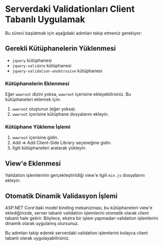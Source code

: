 # Serverdaki Validationları Client Tabanlı Uygulamak

Bu süreci başlatmak için aşağıdaki adımları takip etmeniz gerekiyor:

## Gerekli Kütüphanelerin Yüklenmesi

- `jquery` kütüphanesi
- `jquery-validate` kütüphanesi
- `jquery-validation-unobtrusive` kütüphanesi

### Kütüphanelerin Eklenmesi

Eğer `wwwroot` dizini yoksa, `wwwroot` içerisine ekleyebilirsiniz. Bu kütüphaneleri eklemek için:

1. `wwwroot` oluşturun (eğer yoksa).
2. `wwwroot` içerisine kütüphane dosyalarını ekleyin.

### Kütüphane Yükleme İşlemi

1. `wwwroot` içerisine gidin.
2. Add => Add Client-Side Library seçeneğine gidin.
3. İlgili kütüphaneleri aratarak yükleyin.

## View'e Eklenmesi

Validation işlemlerinin gerçekleştirildiği view'e ilgili `min.js` dosyalarını ekleyin.

## Otomatik Dinamik Validasyon İşlemi

ASP.NET Core'daki model binding mekanizması, bu kütüphaneleri view'e eklediğinizde, server tabanlı validation işlemlerini otomatik olarak client tabanlı hale getirir. Böylece, ekstra bir işlem yapmadan validation işlemlerini dinamik olarak uygulamış olursunuz.

Bu adımları takip ederek serverdaki validation işlemlerini kolayca client tabanlı olarak uygulayabilirsiniz.
